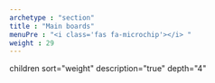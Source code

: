 ```yaml
---
archetype : "section"
title : "Main boards"
menuPre : "<i class='fas fa-microchip'></i> "
weight : 29
---
```

children sort="weight" description="true" depth="4"
